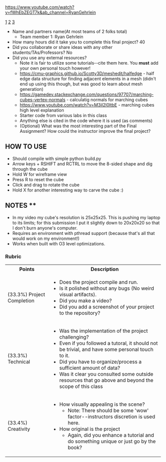 https://www.youtube.com/watch?v=fWhEbZEGT7k&ab_channel=RyanGehrlein

[1]("./media/Screenshot_1.png")
[2]("./media/Screenshot_2.png")
[3]("./media/Screenshot_3.png")

* Name and partners name(At most teams of 2 folks total)
  * Team member 1: Ryan Gehrlein
* How many hours did it take you to complete this final project? 40
* Did you collaborate or share ideas with any other students/TAs/Professors? No
* Did you use any external resources? 
  * Note it is fair to utilize some tutorials--cite them here. You **must** add your own personal touch however!
  * https://cmu-graphics.github.io/Scotty3D/meshedit/halfedge - half edge data structure for finding adjacent elements in a mesh (didn't end up using this though, but was good to learn about mesh generation)
  * https://gamedev.stackexchange.com/questions/97707/marching-cubes-vertex-normals - calculatig normals for marching cubes
  * https://www.youtube.com/watch?v=M3iI2l0ltbE - marching cubes high level explanation
  * Starter code from various labs in this class
  * Anything else is cited in the code where it is used (as comments)
  * (Optional) What was the most interesting part of the Final Assignment? How could the instructor improve the final project?

## HOW TO USE

* Should compile with simple python build.py
* Arrow keys + RSHIFT and RCTRL to move the 8-sided shape and dig through the cube
* Hold W for wireframe view
* Press R to reset the cube
* Click and drag to rotate the cube
* Hold X for another interesting way to carve the cube :)

## NOTES **

* In my video my cube's resolution is 25x25x25. This is pushing my laptop to its limits; for this submission I put it slightly down to 20x20x20 so that I don't burn anyone's computer.
* Requires an environment with pthread support (because that's all that would work on my environment!)
* Works when built with O3 level optimizations.

### Rubric

<table>
  <tbody>
    <tr>
      <th>Points</th>
      <th align="center">Description</th>
    </tr>
    <tr>
      <td>(33.3%) Project Completion</td>
     <td align="left"><ul><li>Does the project compile and run.</li><li>Is it polished without any bugs (No weird visual artifacts).</li><li>Did you make a video?</li><li>Did you add a screenshot of your project to the repository?</li></ul></td>
    </tr>
    <tr>
      <td>(33.3%) Technical</td>
      <td align="left"><ul><li>Was the implementation of the project challenging?</li><li>Even if you followed a tutoral, it should not be trivial, and have some personal touch to it.</li><li>Did you have to organize/process a sufficient amount of data?</li><li>Was it clear you consulted some outside resources that go above and beyond the scope of this class</li></ul></td>
    </tr>
    <tr>
      <td>(33.4%) Creativity</td>
      <td align="left"><ul><li>How visually appealing is the scene?<ul><li>Note: There should be some 'wow' factor--instructors discretion is used here.</li></ul></li><li>How original is the project<ul><li>Again, did you enhance a tutorial and do something unique or just go by the book?</li></ul></li></ul></td>
    </tr>
  </tbody>
</table>
